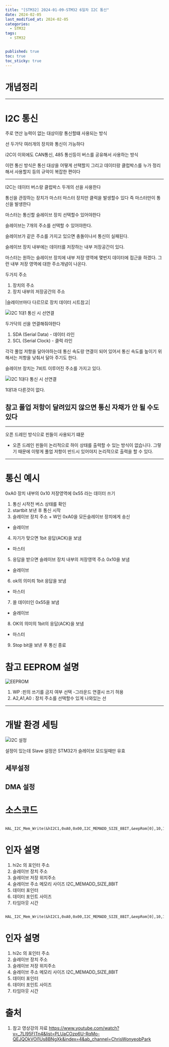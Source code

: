 ```yaml
---
title: "[STM32] 2024-01-09-STM32 6일차 I2C 통신"
date: 2024-02-05
last_modified_at: 2024-02-05
categories:
  - STM32
tags:
  - STM32


published: true
toc: true
toc_sticky: true
---
```


# 개념정리
-------------------
# I2C 통신

주로 연산 능력이 없는 대상이랑 통신할떄 사용되는 방식

선 두가닥 여러개의 장치와 통신이 가능하다

i2C이 이외에도 CAN통신, 485 통신등이 버스를 공유해서 사용하는 방식

이런 통신 방식은 통신 대상을 어떻게 선택할지 그리고 데이터랑 클럽박스를 누가 정리해서 사용할지 등의 규악이 복잡한 편이다

----------------------------

I2C는 데이터 버스랑 클럽박스 두개의 선을 사용한다

통신을 관장하는 장치가 마스터
마스터 장치만 클럭을 발생할수 있다
즉 마스터만이 통신을 발생한다

마스터는 통신할 슬레이브 장치 선택할수 있어야한다

슬레이브는 7개의 주소를 선택할 수 있어야한다.

슬레이브가 같은 주소를 가지고 있으면 충돌이나서 통신이 실패된다.

슬레이브 장치 내부에는 데이터를 저장하는 내부 저장공간이 있다.

마스터는 원하는 슬레이브 장치에 내부 저장 영역에 몇번지 데이터에 접근을 하겠다. 그런 내부 저장 영역에 대한 주소개념이 나온다.

두가지 주소
1. 장치의 주소
2. 장치 내부의 저장공간의 주소


|슬레이브마다 다르므로 장치 데이터 시트참고|


![I2C 1대1 통신 시 선연결](/assets/img/Stm32/I2C_1.png)

두가닥의 선을 연결해줘야한다
1. SDA (Serial Data) - 데이터 라인
2. SCL (Serial Clock) - 클럭 라인

각각 풀업 저항을 달아야하는데 통신 속도랑 연결이 되어 있어서 통신 속도를 높이기 위해서는 저항을 낮춰서 달아 주기도 한다.

슬레이브 장치는 7비트 이루어진 주소를 가지고 있다.

![I2C 1대다 통신 시 선연결](/assets/img/Stm32/I2C_2.png)

1대1과 다른것이 없다.

## 참고 풀업 저항이 달려있지 않으면 통신 자채가 안 될 수도 있다

---
오픈 드레인 방식으로 핀들이 사용되기 떄문

* 오픈 드레인
핀들이 논리적으로 하이 상태를 출력할 수 있는 방식이 없습니다.
그렇기 때문에 이렇게 풀업 저항이 반드시 있어야지 논리적으로 출력을 할 수 있다.

---

# 통신 예시

0xA0 장치 내부의 0x10 저장영역에 0x55 라는 데이터 쓰기
1. 통신 시작전 버스 상태를 확인
2. startbit 보낸 후 통신 시작
3. 슬레이브 장치 주소 + W인 0xA0을 모든슬레이브 장치에게 송신
- 슬레이브
4. 자기가 맞으면 1bit 응답(ACK)을 보냄
- 마스터
5. 응답을 받으면 슬레이브 장치 내부의 저장영역 주소 0x10을 보냄
- 슬레이브
6. ok의 의미릐 1bit 응답을 보냄
- 마스터
7. 쓸 데이터인 0x55을 보냄
- 슬레이브
8. OK의 의미의 1bit의 응답(ACK)을 보냄
- 마스터
9. Stop bit을 보낸 후 통신 종료

# 참고 EEPROM 설명

![EEPROM](/assets/img/Stm32/I2C_3.png)

1. WP :핀의 쓰기를 금지 여부 선택 -그라운드 연결시 쓰기 허용
2. A2,A1,A0 : 장치 주소를 선택할수 있게 나와있는 선





----
# 개발 환경 세팅

![I2C 설정](/assets/img/Stm32/I2C_4.png)

설정이 있는데 Slave 설정은 STM32가 슬레이브 모드일때만 유효



## 세부설정


## DMA 설정








# 소스코드

```
  HAL_I2C_Mem_Write(&hI2C1,0xA0,0x00,I2C_MEMADD_SIZE_8BIT,&eepRom[0],10,10);
```
# 인자 설명
1. hi2c 의 포인터 주소
2. 슬레이브 장치 주소
3. 슬레이브 저장 위치주소
4. 슬레이브 주소 메모리 사이즈 I2C_MEMADD_SIZE_8BIT
5. 데이터 포인터
6. 데이터 포인트 사이즈
7. 타임아웃 시간


```
  HAL_I2C_Mem_Write(&hI2C1,0xA0,0x00,I2C_MEMADD_SIZE_8BIT,&eepRom[0],10,10);
```
# 인자 설명
1. hi2c 의 포인터 주소
2. 슬레이브 장치 주소
3. 슬레이브 저장 위치주소
4. 슬레이브 주소 메모리 사이즈 I2C_MEMADD_SIZE_8BIT
5. 데이터 포인터
6. 데이터 포인트 사이즈
7. 타임아웃 시간




# 출처
1. 참고 영상강의 자료
https://www.youtube.com/watch?v=_7Ll95FITn4&list=PLUaCOzp6U-RqMo-QEJQOkVOl1Us8BNgXk&index=4&ab_channel=ChrisWonyeobPark



